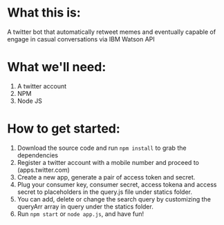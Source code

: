 # What this is:
A twitter bot that automatically retweet memes and eventually capable of engage in casual conversations via IBM Watson API

# What we'll need:
1. A twitter account
2. NPM
3. Node JS

# How to get started: 
1. Download the source code and run `npm install` to grab the dependencies
2. Register a twitter account with a mobile number and proceed to (apps.twitter.com)
3. Create a new app, generate a pair of access token and secret.
4. Plug your consumer key, consumer secret, access tokena and access secret to placeholders in the query.js file under statics folder.
5. You can add, delete or change the search query by customizing the queryArr array in query under the statics folder.
6. Run `npm start` or `node app.js`, and have fun!